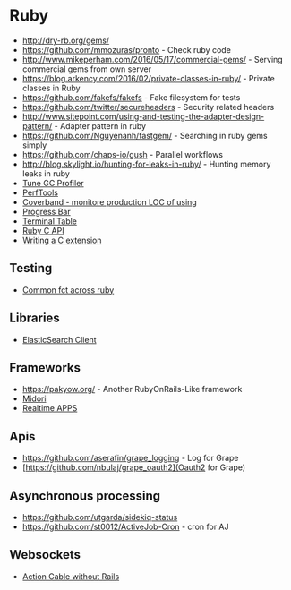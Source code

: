 # Ruby

* http://dry-rb.org/gems/
* https://github.com/mmozuras/pronto - Check ruby code
* http://www.mikeperham.com/2016/05/17/commercial-gems/ - Serving commercial gems from own server
* https://blog.arkency.com/2016/02/private-classes-in-ruby/ - Private classes in Ruby
* https://github.com/fakefs/fakefs - Fake filesystem for tests
* https://github.com/twitter/secureheaders - Security related headers
* http://www.sitepoint.com/using-and-testing-the-adapter-design-pattern/ - Adapter pattern in ruby
* https://github.com/Nguyenanh/fastgem/ - Searching in ruby gems simply
* https://github.com/chaps-io/gush - Parallel workflows
* http://blog.skylight.io/hunting-for-leaks-in-ruby/ - Hunting memory leaks in ruby
* [Tune GC Profiler](https://github.com/bear-metal/tunemygc)
* [PerfTools](https://github.com/tmm1/perftools.rb)
* [Coverband - monitore production LOC of using](https://github.com/danmayer/coverband)
* [Progress Bar](https://github.com/jfelchner/ruby-progressbar)
* [Terminal Table](https://github.com/tj/terminal-table)
* [Ruby C API](https://silverhammermba.github.io/emberb/c/)
* [Writing a C extension](https://www.xavierriley.co.uk/writing-a-c-extension-for-ruby-in-2016/)

## Testing

* [Common fct across ruby](http://lizabinante.com/blog/testing-common-functionality-in-ruby/)

## Libraries

* [ElasticSearch Client](https://github.com/toptal/chewy)

## Frameworks

* https://pakyow.org/ - Another RubyOnRails-Like framework
* [Midori](https://github.com/heckpsi-lab/em-midori)
* [Realtime APPS](https://github.com/firehoseio/firehose)

## Apis

* https://github.com/aserafin/grape_logging - Log for Grape
* [https://github.com/nbulaj/grape_oauth2](Oauth2 for Grape)

## Asynchronous processing

* https://github.com/utgarda/sidekiq-status
* https://github.com/st0012/ActiveJob-Cron - cron for AJ

## Websockets

* [Action Cable without Rails](https://github.com/palkan/litecable)
